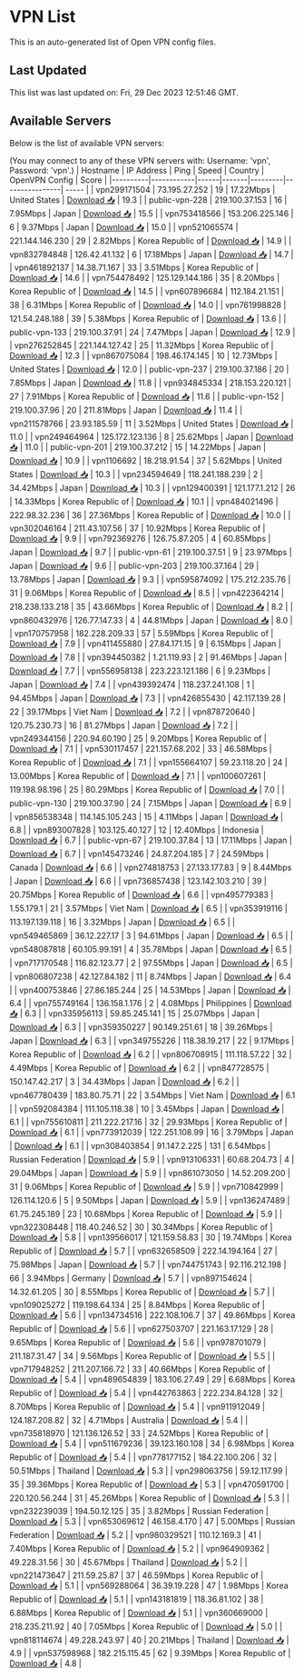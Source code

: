 # VPN List

This is an auto-generated list of Open VPN config files.

## Last Updated

This list was last updated on: Fri, 29 Dec 2023 12:51:46 GMT.

## Available Servers

Below is the list of available VPN servers:

(You may connect to any of these VPN servers with: Username: 'vpn', Password: 'vpn'.)
| Hostname | IP Address | Ping | Speed | Country | OpenVPN Config | Score |
|----------|------------|------|-------|---------|----------------| ----- |
| vpn299171504 | 73.195.27.252 | 19 | 17.22Mbps | United States | [Download 📥](./configs/server_0_US.ovpn) | 19.3 |
| public-vpn-228 | 219.100.37.153 | 16 | 7.95Mbps | Japan | [Download 📥](./configs/server_1_JP.ovpn) | 15.5 |
| vpn753418566 | 153.206.225.146 | 6 | 9.37Mbps | Japan | [Download 📥](./configs/server_2_JP.ovpn) | 15.0 |
| vpn521065574 | 221.144.146.230 | 29 | 2.82Mbps | Korea Republic of | [Download 📥](./configs/server_3_KR.ovpn) | 14.9 |
| vpn832784848 | 126.42.41.132 | 6 | 17.18Mbps | Japan | [Download 📥](./configs/server_4_JP.ovpn) | 14.7 |
| vpn461892137 | 14.38.71.167 | 33 | 3.51Mbps | Korea Republic of | [Download 📥](./configs/server_5_KR.ovpn) | 14.6 |
| vpn754478492 | 125.129.144.186 | 35 | 8.20Mbps | Korea Republic of | [Download 📥](./configs/server_6_KR.ovpn) | 14.5 |
| vpn607896684 | 112.184.21.151 | 38 | 6.31Mbps | Korea Republic of | [Download 📥](./configs/server_7_KR.ovpn) | 14.0 |
| vpn761998828 | 121.54.248.188 | 39 | 5.38Mbps | Korea Republic of | [Download 📥](./configs/server_8_KR.ovpn) | 13.6 |
| public-vpn-133 | 219.100.37.91 | 24 | 7.47Mbps | Japan | [Download 📥](./configs/server_9_JP.ovpn) | 12.9 |
| vpn276252845 | 221.144.127.42 | 25 | 11.32Mbps | Korea Republic of | [Download 📥](./configs/server_10_KR.ovpn) | 12.3 |
| vpn867075084 | 198.46.174.145 | 10 | 12.73Mbps | United States | [Download 📥](./configs/server_11_US.ovpn) | 12.0 |
| public-vpn-237 | 219.100.37.186 | 20 | 7.85Mbps | Japan | [Download 📥](./configs/server_12_JP.ovpn) | 11.8 |
| vpn934845334 | 218.153.220.121 | 27 | 7.91Mbps | Korea Republic of | [Download 📥](./configs/server_13_KR.ovpn) | 11.6 |
| public-vpn-152 | 219.100.37.96 | 20 | 211.81Mbps | Japan | [Download 📥](./configs/server_14_JP.ovpn) | 11.4 |
| vpn211578766 | 23.93.185.59 | 11 | 3.52Mbps | United States | [Download 📥](./configs/server_15_US.ovpn) | 11.0 |
| vpn249464964 | 125.172.123.136 | 8 | 25.62Mbps | Japan | [Download 📥](./configs/server_16_JP.ovpn) | 11.0 |
| public-vpn-201 | 219.100.37.212 | 15 | 14.22Mbps | Japan | [Download 📥](./configs/server_17_JP.ovpn) | 10.9 |
| vpn1106692 | 18.218.91.54 | 37 | 5.62Mbps | United States | [Download 📥](./configs/server_18_US.ovpn) | 10.3 |
| vpn234594649 | 118.241.188.239 | 2 | 34.42Mbps | Japan | [Download 📥](./configs/server_19_JP.ovpn) | 10.3 |
| vpn129400391 | 121.177.1.212 | 26 | 14.33Mbps | Korea Republic of | [Download 📥](./configs/server_20_KR.ovpn) | 10.1 |
| vpn484021496 | 222.98.32.236 | 36 | 27.36Mbps | Korea Republic of | [Download 📥](./configs/server_21_KR.ovpn) | 10.0 |
| vpn302046164 | 211.43.107.56 | 37 | 10.92Mbps | Korea Republic of | [Download 📥](./configs/server_22_KR.ovpn) | 9.9 |
| vpn792369276 | 126.75.87.205 | 4 | 60.85Mbps | Japan | [Download 📥](./configs/server_23_JP.ovpn) | 9.7 |
| public-vpn-61 | 219.100.37.51 | 9 | 23.97Mbps | Japan | [Download 📥](./configs/server_24_JP.ovpn) | 9.6 |
| public-vpn-203 | 219.100.37.164 | 29 | 13.78Mbps | Japan | [Download 📥](./configs/server_25_JP.ovpn) | 9.3 |
| vpn595874092 | 175.212.235.76 | 31 | 9.06Mbps | Korea Republic of | [Download 📥](./configs/server_26_KR.ovpn) | 8.5 |
| vpn422364214 | 218.238.133.218 | 35 | 43.66Mbps | Korea Republic of | [Download 📥](./configs/server_27_KR.ovpn) | 8.2 |
| vpn860432976 | 126.77.147.33 | 4 | 44.81Mbps | Japan | [Download 📥](./configs/server_28_JP.ovpn) | 8.0 |
| vpn170757958 | 182.228.209.33 | 57 | 5.59Mbps | Korea Republic of | [Download 📥](./configs/server_29_KR.ovpn) | 7.9 |
| vpn411455880 | 27.84.171.15 | 9 | 6.15Mbps | Japan | [Download 📥](./configs/server_30_JP.ovpn) | 7.8 |
| vpn394450382 | 1.21.119.93 | 2 | 91.46Mbps | Japan | [Download 📥](./configs/server_31_JP.ovpn) | 7.7 |
| vpn556958138 | 223.223.121.186 | 6 | 9.23Mbps | Japan | [Download 📥](./configs/server_32_JP.ovpn) | 7.4 |
| vpn439392474 | 118.237.241.108 | 1 | 94.45Mbps | Japan | [Download 📥](./configs/server_33_JP.ovpn) | 7.3 |
| vpn426855430 | 42.117.139.28 | 22 | 39.17Mbps | Viet Nam | [Download 📥](./configs/server_34_VN.ovpn) | 7.2 |
| vpn878720640 | 120.75.230.73 | 16 | 81.27Mbps | Japan | [Download 📥](./configs/server_35_JP.ovpn) | 7.2 |
| vpn249344156 | 220.94.60.190 | 25 | 9.20Mbps | Korea Republic of | [Download 📥](./configs/server_36_KR.ovpn) | 7.1 |
| vpn530117457 | 221.157.68.202 | 33 | 46.58Mbps | Korea Republic of | [Download 📥](./configs/server_37_KR.ovpn) | 7.1 |
| vpn155664107 | 59.23.118.20 | 24 | 13.00Mbps | Korea Republic of | [Download 📥](./configs/server_38_KR.ovpn) | 7.1 |
| vpn100607261 | 119.198.98.196 | 25 | 80.29Mbps | Korea Republic of | [Download 📥](./configs/server_39_KR.ovpn) | 7.0 |
| public-vpn-130 | 219.100.37.90 | 24 | 7.15Mbps | Japan | [Download 📥](./configs/server_40_JP.ovpn) | 6.9 |
| vpn856538348 | 114.145.105.243 | 15 | 4.11Mbps | Japan | [Download 📥](./configs/server_41_JP.ovpn) | 6.8 |
| vpn893007828 | 103.125.40.127 | 12 | 12.40Mbps | Indonesia | [Download 📥](./configs/server_42_ID.ovpn) | 6.7 |
| public-vpn-67 | 219.100.37.84 | 13 | 17.11Mbps | Japan | [Download 📥](./configs/server_43_JP.ovpn) | 6.7 |
| vpn145473246 | 24.87.204.185 | 7 | 24.59Mbps | Canada | [Download 📥](./configs/server_44_CA.ovpn) | 6.6 |
| vpn274818753 | 27.133.177.83 | 9 | 8.44Mbps | Japan | [Download 📥](./configs/server_45_JP.ovpn) | 6.6 |
| vpn736857438 | 123.142.103.210 | 39 | 20.75Mbps | Korea Republic of | [Download 📥](./configs/server_46_KR.ovpn) | 6.6 |
| vpn495779383 | 1.55.179.1 | 21 | 3.57Mbps | Viet Nam | [Download 📥](./configs/server_47_VN.ovpn) | 6.5 |
| vpn353919116 | 113.197.139.118 | 16 | 3.32Mbps | Japan | [Download 📥](./configs/server_48_JP.ovpn) | 6.5 |
| vpn549465869 | 36.12.227.17 | 3 | 94.61Mbps | Japan | [Download 📥](./configs/server_49_JP.ovpn) | 6.5 |
| vpn548087818 | 60.105.99.191 | 4 | 35.78Mbps | Japan | [Download 📥](./configs/server_50_JP.ovpn) | 6.5 |
| vpn717170548 | 116.82.123.77 | 2 | 97.55Mbps | Japan | [Download 📥](./configs/server_51_JP.ovpn) | 6.5 |
| vpn806807238 | 42.127.84.182 | 11 | 8.74Mbps | Japan | [Download 📥](./configs/server_52_JP.ovpn) | 6.4 |
| vpn400753846 | 27.86.185.244 | 25 | 14.53Mbps | Japan | [Download 📥](./configs/server_53_JP.ovpn) | 6.4 |
| vpn755749164 | 136.158.1.176 | 2 | 4.08Mbps | Philippines | [Download 📥](./configs/server_54_PH.ovpn) | 6.3 |
| vpn335956113 | 59.85.245.141 | 15 | 25.07Mbps | Japan | [Download 📥](./configs/server_55_JP.ovpn) | 6.3 |
| vpn359350227 | 90.149.251.61 | 18 | 39.26Mbps | Japan | [Download 📥](./configs/server_56_JP.ovpn) | 6.3 |
| vpn349755226 | 118.38.19.217 | 22 | 9.17Mbps | Korea Republic of | [Download 📥](./configs/server_57_KR.ovpn) | 6.2 |
| vpn806708915 | 111.118.57.22 | 32 | 4.49Mbps | Korea Republic of | [Download 📥](./configs/server_58_KR.ovpn) | 6.2 |
| vpn847728575 | 150.147.42.217 | 3 | 34.43Mbps | Japan | [Download 📥](./configs/server_59_JP.ovpn) | 6.2 |
| vpn467780439 | 183.80.75.71 | 22 | 3.54Mbps | Viet Nam | [Download 📥](./configs/server_60_VN.ovpn) | 6.1 |
| vpn592084384 | 111.105.118.38 | 10 | 3.45Mbps | Japan | [Download 📥](./configs/server_61_JP.ovpn) | 6.1 |
| vpn755610811 | 211.222.217.16 | 32 | 29.93Mbps | Korea Republic of | [Download 📥](./configs/server_62_KR.ovpn) | 6.1 |
| vpn773912039 | 122.251.108.99 | 16 | 3.79Mbps | Japan | [Download 📥](./configs/server_63_JP.ovpn) | 6.1 |
| vpn308403854 | 91.147.2.225 | 131 | 6.54Mbps | Russian Federation | [Download 📥](./configs/server_64_RU.ovpn) | 5.9 |
| vpn913106331 | 60.68.204.73 | 4 | 29.04Mbps | Japan | [Download 📥](./configs/server_65_JP.ovpn) | 5.9 |
| vpn861073050 | 14.52.209.200 | 31 | 9.06Mbps | Korea Republic of | [Download 📥](./configs/server_66_KR.ovpn) | 5.9 |
| vpn710842999 | 126.114.120.6 | 5 | 9.50Mbps | Japan | [Download 📥](./configs/server_67_JP.ovpn) | 5.9 |
| vpn136247489 | 61.75.245.189 | 23 | 10.68Mbps | Korea Republic of | [Download 📥](./configs/server_68_KR.ovpn) | 5.9 |
| vpn322308448 | 118.40.246.52 | 30 | 30.34Mbps | Korea Republic of | [Download 📥](./configs/server_69_KR.ovpn) | 5.8 |
| vpn139566017 | 121.159.58.83 | 30 | 19.74Mbps | Korea Republic of | [Download 📥](./configs/server_70_KR.ovpn) | 5.7 |
| vpn632658509 | 222.14.194.164 | 27 | 75.98Mbps | Japan | [Download 📥](./configs/server_71_JP.ovpn) | 5.7 |
| vpn744751743 | 92.116.212.198 | 66 | 3.94Mbps | Germany | [Download 📥](./configs/server_72_DE.ovpn) | 5.7 |
| vpn897154624 | 14.32.61.205 | 30 | 8.55Mbps | Korea Republic of | [Download 📥](./configs/server_73_KR.ovpn) | 5.7 |
| vpn109025272 | 119.198.64.134 | 25 | 8.84Mbps | Korea Republic of | [Download 📥](./configs/server_74_KR.ovpn) | 5.6 |
| vpn134734516 | 222.108.106.7 | 37 | 49.86Mbps | Korea Republic of | [Download 📥](./configs/server_75_KR.ovpn) | 5.6 |
| vpn627503707 | 221.163.17.129 | 28 | 9.65Mbps | Korea Republic of | [Download 📥](./configs/server_76_KR.ovpn) | 5.6 |
| vpn978701079 | 211.187.31.47 | 34 | 9.56Mbps | Korea Republic of | [Download 📥](./configs/server_77_KR.ovpn) | 5.5 |
| vpn717948252 | 211.207.166.72 | 33 | 40.66Mbps | Korea Republic of | [Download 📥](./configs/server_78_KR.ovpn) | 5.4 |
| vpn489654839 | 183.106.27.49 | 29 | 6.68Mbps | Korea Republic of | [Download 📥](./configs/server_79_KR.ovpn) | 5.4 |
| vpn442763863 | 222.234.84.128 | 32 | 8.70Mbps | Korea Republic of | [Download 📥](./configs/server_80_KR.ovpn) | 5.4 |
| vpn911912049 | 124.187.208.82 | 32 | 4.71Mbps | Australia | [Download 📥](./configs/server_81_AU.ovpn) | 5.4 |
| vpn735818970 | 121.136.126.52 | 33 | 24.52Mbps | Korea Republic of | [Download 📥](./configs/server_82_KR.ovpn) | 5.4 |
| vpn511679236 | 39.123.160.108 | 34 | 6.98Mbps | Korea Republic of | [Download 📥](./configs/server_83_KR.ovpn) | 5.4 |
| vpn778177152 | 184.22.100.206 | 32 | 50.51Mbps | Thailand | [Download 📥](./configs/server_84_TH.ovpn) | 5.3 |
| vpn298063756 | 59.12.117.99 | 35 | 39.36Mbps | Korea Republic of | [Download 📥](./configs/server_85_KR.ovpn) | 5.3 |
| vpn470591700 | 220.120.56.244 | 31 | 45.26Mbps | Korea Republic of | [Download 📥](./configs/server_86_KR.ovpn) | 5.3 |
| vpn232239039 | 194.50.12.125 | 35 | 3.82Mbps | Russian Federation | [Download 📥](./configs/server_87_RU.ovpn) | 5.3 |
| vpn653069612 | 46.158.4.170 | 47 | 5.00Mbps | Russian Federation | [Download 📥](./configs/server_88_RU.ovpn) | 5.2 |
| vpn980329521 | 110.12.169.3 | 41 | 7.40Mbps | Korea Republic of | [Download 📥](./configs/server_89_KR.ovpn) | 5.2 |
| vpn964909362 | 49.228.31.56 | 30 | 45.67Mbps | Thailand | [Download 📥](./configs/server_90_TH.ovpn) | 5.2 |
| vpn221473647 | 211.59.25.87 | 37 | 46.59Mbps | Korea Republic of | [Download 📥](./configs/server_91_KR.ovpn) | 5.1 |
| vpn569288064 | 36.39.19.228 | 47 | 1.98Mbps | Korea Republic of | [Download 📥](./configs/server_92_KR.ovpn) | 5.1 |
| vpn143181819 | 118.36.81.102 | 38 | 6.88Mbps | Korea Republic of | [Download 📥](./configs/server_93_KR.ovpn) | 5.1 |
| vpn360669000 | 218.235.211.92 | 40 | 7.05Mbps | Korea Republic of | [Download 📥](./configs/server_94_KR.ovpn) | 5.0 |
| vpn818114674 | 49.228.243.97 | 40 | 20.21Mbps | Thailand | [Download 📥](./configs/server_95_TH.ovpn) | 4.9 |
| vpn537598968 | 182.215.115.45 | 62 | 9.39Mbps | Korea Republic of | [Download 📥](./configs/server_96_KR.ovpn) | 4.8 |
